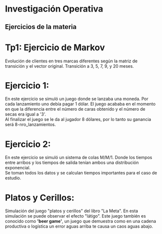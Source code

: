 # Investigación Operativa
## Ejercicios de la materia

# Tp1: Ejercicio de Markov
 Evolución de clientes en tres marcas diferentes según la matriz de transición y el vector original. 
 Transición a 3, 5, 7, 9, y 20 meses.

# Ejercicio 1:
 En este ejercicio se simuló un juego donde se lanzaba una moneda. Por cada lanzamiento uno debía pagar 1 dólar. El juego acababa 
en el momento en que la diferencia entre el número de caras obtenido y el número de secas era igual a '3'.<br />
 Al finalizar el juego se le da al jugador 8 dólares, por lo tanto su ganancia será 8-nro_lanzamientos.

# Ejercicio 2:
 En este ejercicio se simuló un sistema de colas M/M/1. Donde los tiempos entre arribos y los tiempos de salida tenían ambos una distribución exponencial.<br />
 Se toman todos los datos y se calculan tiempos importantes para el caso de estudio.
 
 # Platos y Cerillos:
   Simulación del juego "platos y cerillos" del libro "La Meta".  En esta simulación se puede observar el efecto "látigo". Este juego también es conocido como **'beer game'**, un juego que demuestra como en una cadena productiva o logística un error aguas arriba te causa un caos aguas abajo. 

